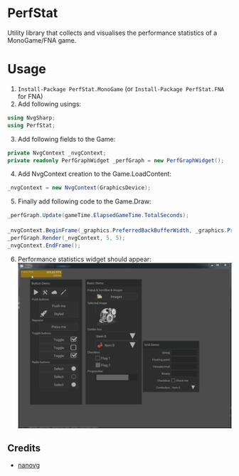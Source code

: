 # PerfStat
Utility library that collects and visualises the performance statistics of a MonoGame/FNA game.

# Usage
1. `Install-Package PerfStat.MonoGame` (or `Install-Package PerfStat.FNA` for FNA)
2. Add following usings:
  ```c#
  using NvgSharp;
  using PerfStat;
  ```
3. Add following fields to the Game:
  ```c#
  private NvgContext _nvgContext;
  private readonly PerfGraphWidget _perfGraph = new PerfGraphWidget();
  ```
4. Add NvgContext creation to the Game.LoadContent:
  ```c#
  _nvgContext = new NvgContext(GraphicsDevice);
  ```
5. Finally add following code to the Game.Draw:
  ```c#
  _perfGraph.Update(gameTime.ElapsedGameTime.TotalSeconds);

  _nvgContext.BeginFrame(_graphics.PreferredBackBufferWidth, _graphics.PreferredBackBufferHeight, 1.0f);
  _perfGraph.Render(_nvgContext, 5, 5);
  _nvgContext.EndFrame();
  ```
6. Performance statistics widget should appear:
![](/images/perfstat.gif)

## Credits
* [nanovg](https://github.com/memononen/nanovg)
